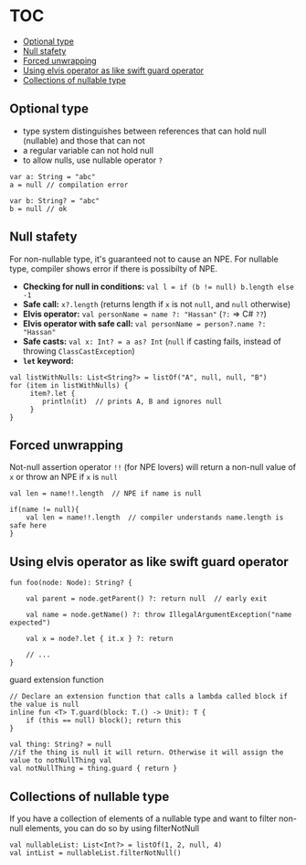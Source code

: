 # TOC
* [Optional type](/optional_type.md#optional-type)
* [Null stafety](/optional_type.md#null-stafety)
* [Forced unwrapping](/optional_type.md#forced-unwrapping)
* [Using elvis operator as like swift guard operator](/optional_type.md#using-elvis-operator-as-like-swift-guard-operator)
* [Collections of nullable type](/optional_type.md#collections-of-nullable-type)

## Optional type
* type system distinguishes between references that can hold null (nullable) and those that can not
* a regular variable can not hold null
* to allow nulls, use nullable operator `?`
```
var a: String = "abc"
a = null // compilation error

var b: String? = "abc"
b = null // ok
```

## Null stafety
For non-nullable type, it's guaranteed not to cause an NPE. For nullable type, compiler shows error if there is possibilty of NPE.
* **Checking for null in conditions:** `val l = if (b != null) b.length else -1`
* **Safe call:** `x?.length` (returns length if `x` is not `null`, and `null` otherwise) 
* **Elvis operator:** `val personName = name ?: "Hassan"` (`?:` => C# `??`)
* **Elvis operator with safe call:** `val personName = person?.name ?: "Hassan"`
* **Safe casts:** `val x: Int? = a as? Int` (`null` if casting fails, instead of throwing `ClassCastException`)
* **`let` keyword:**
```
val listWithNulls: List<String?> = listOf("A", null, null, "B")
for (item in listWithNulls) {
     item?.let { 
        println(it)  // prints A, B and ignores null
     } 
}
```

## Forced unwrapping
Not-null assertion operator `!!` (for NPE lovers) will return a non-null value of `x` or throw an NPE if `x` is `null`
```
val len = name!!.length  // NPE if name is null

if(name != null){
    val len = name!!.length  // compiler understands name.length is safe here
}
```

## Using elvis operator as like swift guard operator
```
fun foo(node: Node): String? {

    val parent = node.getParent() ?: return null  // early exit
    
    val name = node.getName() ?: throw IllegalArgumentException("name expected")
    
    val x = node?.let { it.x } ?: return
    
    // ...
}
```
guard extension function
```
// Declare an extension function that calls a lambda called block if the value is null
inline fun <T> T.guard(block: T.() -> Unit): T {
    if (this == null) block(); return this
}

val thing: String? = null
//if the thing is null it will return. Otherwise it will assign the value to notNullThing val
val notNullThing = thing.guard { return }
```

## Collections of nullable type
If you have a collection of elements of a nullable type and want to filter non-null elements, you can do so by using filterNotNull
```
val nullableList: List<Int?> = listOf(1, 2, null, 4)
val intList = nullableList.filterNotNull()
```
